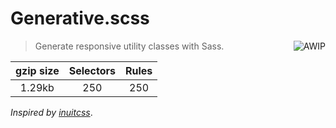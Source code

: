 # Generative.scss

<a href="https://github.com/charlespeters/VVWIP">
  <img src="https://unpkg.com/vvwip/AWIP.svg" alt="AWIP" align='right' />
</a>

> Generate responsive utility classes with Sass.

| gzip size | Selectors | Rules |
|:-:|:-:|:-:|
| 1.29kb | 250 | 250 |

*Inspired by [inuitcss](https://github.com/inuitcss/inuitcss)*.